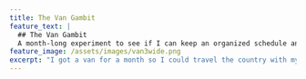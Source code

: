 ```yaml
---
title: The Van Gambit
feature_text: |
  ## The Van Gambit
  A month-long experiment to see if I can keep an organized schedule and clean living space. lol.
feature_image: /assets/images/van3wide.png
excerpt: "I got a van for a month so I could travel the country with my cat"
---
```

